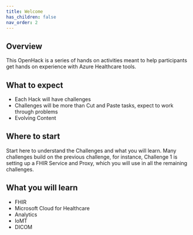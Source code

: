```yaml
---
title: Welcome
has_children: false
nav_order: 2
---
```


## Overview 
This OpenHack is a series of hands on activities meant to help participants get hands on experience with Azure Healthcare tools.  

## What to expect 
+ Each Hack will have challenges
+ Challenges will be more than Cut and Paste tasks, expect to work through problems 
+ Evolving Content 

## Where to start 
Start here to understand the Challenges and what you will learn.  Many challenges build on the previous challenge, for instance, Challenge 1 is setting up a FHIR Service and Proxy, which you will use in all the remaining challenges.

## What you will learn 
+ FHIR
+ Microsoft Cloud for Healthcare
+ Analytics 
+ IoMT
+ DICOM 



